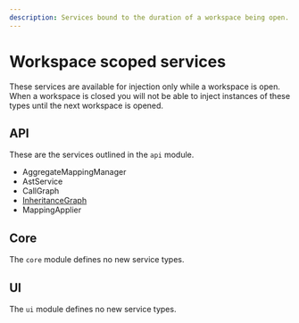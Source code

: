 ```yaml
---
description: Services bound to the duration of a workspace being open.
---
```


# Workspace scoped services

These services are available for injection only while a workspace is open. When a workspace is closed you will not be able to inject instances of these types until the next workspace is opened.

## API

These are the services outlined in the `api` module.&#x20;

* AggregateMappingManager
* AstService
* CallGraph
* [InheritanceGraph](inheritancegraph.md)
* MappingApplier

## Core

The `core` module defines no new service types.

## UI

The `ui` module defines no new service types.

